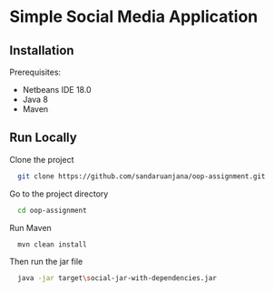 # Simple Social Media Application

## Installation

Prerequisites:
- Netbeans IDE 18.0
- Java 8
- Maven

## Run Locally

Clone the project

```bash
  git clone https://github.com/sandaruanjana/oop-assignment.git
```

Go to the project directory

```bash
  cd oop-assignment
```

Run Maven

```bash
  mvn clean install
```

Then run the jar file

```bash
  java -jar target\social-jar-with-dependencies.jar
```
